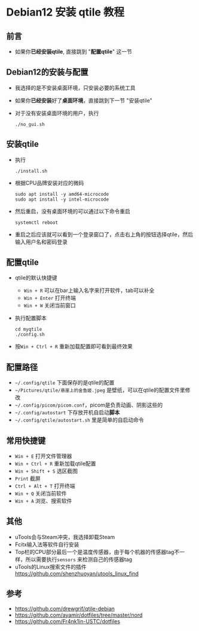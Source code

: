 # Debian12 安装 qtile 教程

## 前言

- 如果你**已经安装qtile**, 直接跳到 "**配置qtile**" 这一节

## Debian12的安装与配置

- 我选择的是不安装桌面环境，只安装必要的系统工具

- 如果你**已经安装**好了**桌面环境**，直接跳到下一节 "安装qtile"

- 对于没有安装桌面环境的用户，执行

  ```shell
  ./no_gui.sh
  ```

## 安装qtile

- 执行

  ```shell
  ./install.sh
  ```

- 根据CPU品牌安装对应的微码

  ```shell
  sudo apt install -y amd64-microcode
  sudo apt install -y intel-microcode
  ```

- 然后重启，没有桌面环境的可以通过以下命令重启

  ```shell
  systemctl reboot
  ```

- 重启之后应该就可以看到一个登录窗口了，点击右上角的按钮选择qtile，然后输入用户名和密码登录

## 配置qtile

- qtile的默认快捷键

  - `Win + R` 可以在bar上输入名字来打开软件，tab可以补全
  - `Win + Enter` 打开终端
  - `Win + W` 关闭当前窗口

- 执行配置脚本

  ```shell
  cd myqtile
  ./config.sh
  ```

- 按`Win + Ctrl + R` 重新加载配置即可看到最终效果

## 配置路径

- `~/.config/qtile` 下面保存的是qtile的配置
- `~/Pictures/qtile/悬崖上的金鱼姬.jpeg` 是壁纸，可以在qtile的配置文件里修改
- `~/.config/picom/picom.conf`，picom是负责动画、阴影这些的
- `~/.config/autostart` 下存放开机自启动**脚本**
- `~/.config/qtile/autostart.sh` 里是简单的自启动命令

## 常用快捷键

- `Win + E` 打开文件管理器
- `Win + Ctrl + R` 重新加载qtile配置
- `Win + Shift + S` 选区截图
- `Print` 截屏
- `Ctrl + Alt + T` 打开终端
- `Win + Q` 关闭当前软件
- `Win + A` 浏览、搜索软件

 ## 其他

- uTools会与Steam冲突，我选择卸载Steam
- Fcitx输入法等软件自行安装
- Top栏的CPU部分最后一个是温度传感器，由于每个机器的传感器tag不一样，所以需要执行`sensors` 来检测自己的传感器tag
- uTools的Linux搜索文件的插件 https://github.com/shenzhuoyan/utools_linux_find

## 参考

- https://github.com/drewgrif/qtile-debian
- https://github.com/ayamir/dotfiles/tree/master/nord
- https://github.com/Fr4nk1in-USTC/dotfiles